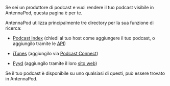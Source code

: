 Se sei un produttore di podcast e vuoi rendere il tuo podcast visibile in AntennaPod, questa pagina è per te.

AntennaPod utilizza principalmente tre directory per la sua funzione di ricerca:

* [Podcast Index](https://podcastindex.org/) (chiedi al tuo host come aggiungere il tuo podcast, o aggiungilo tramite le [API](https://podcastindex-org.github.io/docs-api/#get-/add/byfeedurl))

* [iTunes](https://podcasts.apple.com) (aggiungilo via [Podcast Connect](https://podcastsconnect.apple.com/))

* [Fyyd](https://fyyd.de/) (aggiungilo tramite il loro [sito web](https://fyyd.de/add-feed))

Se il tuo podcast è disponibile su uno qualsiasi di questi, può essere trovato in AntennaPod.
